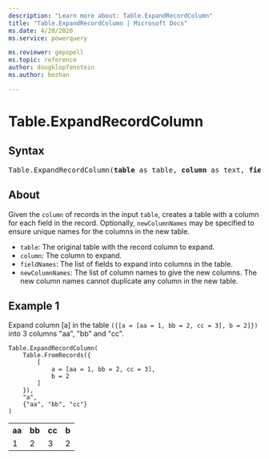 ```yaml
---
description: "Learn more about: Table.ExpandRecordColumn"
title: "Table.ExpandRecordColumn | Microsoft Docs"
ms.date: 4/20/2020
ms.service: powerquery

ms.reviewer: gepopell
ms.topic: reference
author: dougklopfenstein
ms.author: bezhan

---
```

# Table.ExpandRecordColumn

## Syntax

<pre>
Table.ExpandRecordColumn(<b>table</b> as table, <b>column</b> as text, <b>fieldNames</b> as list, optional <b>newColumnNames</b> as nullable list) as table 
</pre>
  
## About  
Given the `column` of records in the input `table`, creates a table with a column for each field in the record. Optionally, `newColumnNames` may be specified to ensure unique names for the columns in the new table. <ul> <li><code>table</code>: The original table with the record column to expand. </li> <li><code>column</code>: The column to expand.</li> <li><code>fieldNames</code>: The list of fields to expand into columns in the table.</li> <li><code>newColumnNames</code>: The list of column names to give the new columns. The new column names cannot duplicate any column in the new table.</li> </ul>

## Example 1
Expand column [a] in the table `({[a = [aa = 1, bb = 2, cc = 3], b = 2]})` into 3 columns "aa", "bb" and "cc".

```powerquery-m
Table.ExpandRecordColumn(
    Table.FromRecords({
        [
            a = [aa = 1, bb = 2, cc = 3],
            b = 2
        ]
    }),
    "a",
    {"aa", "bb", "cc"}
)
```

<table> <tr> <th>aa</th> <th>bb</th> <th>cc</th> <th>b</th> </tr> <tr> <td>1</td> <td>2</td> <td>3</td> <td>2</td> </tr> </table>

